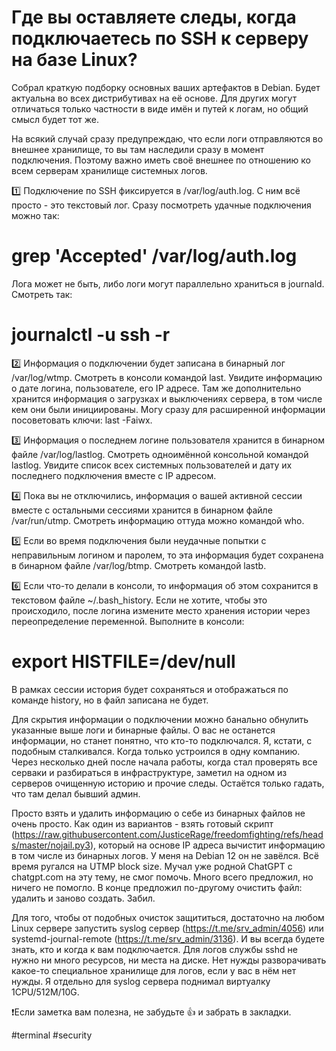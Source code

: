 # Где вы оставляете следы, когда подключаетесь по SSH к серверу на базе Linux?

Собрал краткую подборку основных ваших
артефактов в Debian. Будет актуальна во всех дистрибутивах на её основе. Для других могут отличаться только частности в
виде имён и путей к логам, но общий смысл будет тот же.

На всякий случай сразу предупреждаю, что если логи отправляются во внешнее хранилище, то вы там наследили сразу в момент
подключения. Поэтому важно иметь своё внешнее по отношению ко всем серверам хранилище системных логов.

1️⃣ Подключение по SSH фиксируется в /var/log/auth.log. С ним всё просто - это текстовый лог. Сразу посмотреть удачные
подключения можно так:

# grep 'Accepted' /var/log/auth.log

Лога может не быть, либо логи могут параллельно храниться в journald. Смотреть так:

# journalctl -u ssh -r

2️⃣ Информация о подключении будет записана в бинарный лог /var/log/wtmp. Смотреть в консоли командой last. Увидите
информацию о дате логина, пользователе, его IP адресе. Там же дополнительно хранится информация о загрузках и
выключениях сервера, в том числе кем они были инициированы. Могу сразу для расширенной информации посоветовать ключи:
last -Faiwx.

3️⃣ Информация о последнем логине пользователя хранится в бинарном файле /var/log/lastlog. Смотреть одноимённой
консольной командой lastlog. Увидите список всех системных пользователей и дату их последнего подключения вместе с IP
адресом.

4️⃣ Пока вы не отключились, информация о вашей активной сессии вместе с остальными сессиями хранится в бинарном файле
/var/run/utmp. Смотреть информацию оттуда можно командой who.

5️⃣ Если во время подключения были неудачные попытки с неправильным логином и паролем, то эта информация будет сохранена
в бинарном файле /var/log/btmp. Смотреть командой lastb.

6️⃣ Если что-то делали в консоли, то информация об этом сохранится в текстовом файле ~/.bash_history. Если не хотите,
чтобы это происходило, после логина измените место хранения истории через переопределение переменной. Выполните в
консоли:

# export HISTFILE=/dev/null

В рамках сессии история будет сохраняться и отображаться по команде history, но в файл записана не будет.

Для скрытия информации о подключении можно банально обнулить указанные выше логи и бинарные файлы. О вас не останется
информации, но станет понятно, что кто-то подключался. Я, кстати, с подобным сталкивался. Когда только устроился в одну
компанию. Через несколько дней после начала работы, когда стал проверять все серваки и разбираться в инфраструктуре,
заметил на одном из серверов очищенную историю и прочие следы. Остаётся только гадать, что там делал бывший админ.

Просто взять и удалить информацию о себе из бинарных файлов не очень просто. Как один из вариантов - взять готовый
скрипт (https://raw.githubusercontent.com/JusticeRage/freedomfighting/refs/heads/master/nojail.py3), который на основе
IP адреса вычистит информацию в том числе из бинарных логов. У меня на Debian 12 он не завёлся. Всё время ругался на
UTMP block size. Мучал уже родной ChatGPT с chatgpt.com на эту тему, не смог помочь. Много всего предложил, но ничего не
помогло. В конце предложил по-другому очистить файл: удалить и заново создать. Забил.

Для того, чтобы от подобных очисток защититься, достаточно на любом Linux сервере запустить syslog
сервер (https://t.me/srv_admin/4056) или systemd-journal-remote (https://t.me/srv_admin/3136). И вы всегда будете знать,
кто и когда к вам подключается. Для логов службы sshd не нужно ни много ресурсов, ни места на диске. Нет нужды
разворачивать какое-то специальное хранилище для логов, если у вас в нём нет нужды. Я отдельно для syslog сервера
поднимал виртуалку 1CPU/512M/10G.

❗️Если заметка вам полезна, не забудьте 👍 и забрать в закладки.

#terminal #security
